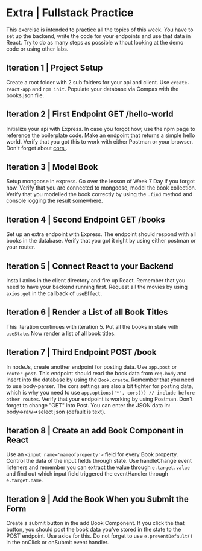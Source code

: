 # Extra | Fullstack Practice

This exercise is intended to practice all the topics of this week. You have to set up the backend, write the code for your endpoints and use that data in React. Try to do as many steps as possible without looking at the demo code or using other labs. 

## Iteration 1 | Project Setup
Create a root folder with 2 sub folders for your api and client. Use `create-react-app` and `npm init`. Populate your database via Compas with the books.json file.

## Iteration 2 | First Endpoint GET /hello-world
Initialize your api with Express. In case you forgot how, use the npm page to reference the boilerplate code. Make an endpoint that returns a simple hello world. Verify that you got this to work with either Postman or your browser. Don't forget about <a href="https://www.npmjs.com/package/cors">cors </a>.

## Iteration 3 | Model Book
Setup mongoose in express. Go over the lesson of Week 7 Day if you forgot how. Verify that you are connected to mongoose, model the book collection. Verify that you modelled the book correctly by using the `.find` method and console logging the result somewhere.

## Iteration 4 | Second Endpoint GET /books
Set up an extra endpoint with Express. The endpoint should respond with all books in the database. Verify that you got it right by using either postman or your router.

## Iteration 5 | Connect React to your Backend
Install axios in the client directory and fire up React. Remember that you need to have your backend running first. Request all the movies by using `axios.get` in the callback of `useEffect`. 

## Iteration 6 | Render a List of all Book Titles
This iteration continues with iteration 5. Put all the books in state with `useState`. Now render a list of all book titles.

## Iteration 7 | Third Endpoint POST /book
In nodeJs, create another endpoint for posting data. Use `app.post` or `router.post`. This endpoint should read the book data from `req.body` and insert into the database by using the `Book.create`.  Remember that you need to use body-parser. The cors settings are also a bit tighter for posting data, which is why you need to use `app.options('*', cors()) // include before other routes`. Verify that your endpoint is working by using Postman. Don't forget to change "GET" into Post. You can enter the JSON data in: body=>raw=>select json (default is text).

## Iteration 8 | Create an add Book Component in React
Use an `<input name='nameofproperty'>` field for every Book property. Control the data of the input fields through state. Use handleChange event listeners and remember you can extract the value through `e.target.value` and find out which input field triggered the eventHandler through `e.target.name`.

## Iteration 9 | Add the Book When you Submit the Form
Create a submit button in the add Book Component. If you click the that button, you should post the book data you've stored in the state to the POST endpoint. Use axios for this. Do not forget to use `e.preventDefault()` in the onClick or onSubmit event handler.